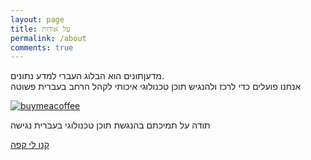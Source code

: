 ```yaml
---
layout: page
title: על אודות
permalink: /about
comments: true
---
```


<div class="row justify-content-between">
<div class="col-md-8 pr-5">

<p>מדעןתונים הוא הבלוג העברי למדע נתונים. <br> אנחנו פועלים כדי לרכז ולהנגיש תוכן טכנולוגי איכותי לקהל הרחב בעברית פשוטה</p>

<!-- <p class="mb-5"><img class="shadow-lg" src="{{site.baseurl}}/assets/images/mediumish-jekyll-template.png" alt="jekyll template mediumish" /></p> -->




</div>

<div class="col-md-4">

<div class="sticky-top sticky-top-80">
<!-- <h5>קנו לי קפה</h5> -->
<a target="_blank" href="https://www.buymeacoffee.com/madantunim">
  <img src="https://www.buymeacoffee.com/library/content/images/2020/09/logo_black--1-.png" alt="buymeacoffee"> 
  </a>
  
<p>תודה על תמיכתם בהנגשת תוכן טכנולוגי בעברית נגישה</p>

<a target="_blank" href="https://www.buymeacoffee.com/madantunim" class="btn btn-danger">קנו לי קפה</a> 

</div>
</div>
</div>
